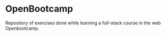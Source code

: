 # OpenBootcamp

Repository of exercises done while learning a full-stack course in the web Openbootcamp.
